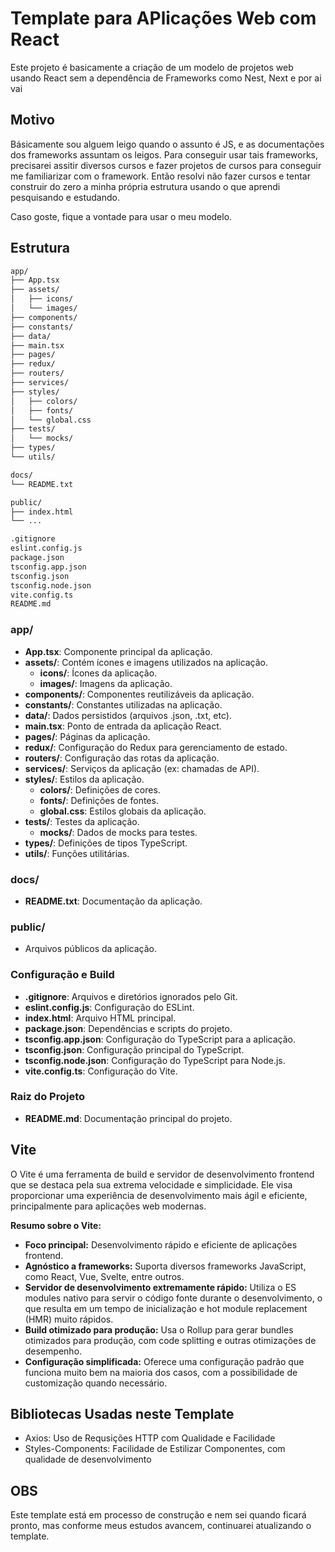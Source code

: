 # Template para APlicações Web com React

Este projeto é basicamente a criação de um modelo de projetos web usando React sem a dependência de Frameworks como Nest, Next e por ai vai

## Motivo

Básicamente sou alguem leigo quando o assunto é JS, e as documentações dos frameworks assuntam os leigos. Para conseguir usar tais frameworks, precisarei assitir diversos cursos e fazer projetos de cursos para conseguir me familiarizar com o framework. Então resolvi não fazer cursos e tentar construir do zero a minha própria estrutura usando o que aprendi pesquisando e estudando.

Caso goste, fique a vontade para usar o meu modelo.

## Estrutura

```bash
app/
├── App.tsx
├── assets/
│   ├── icons/
│   └── images/
├── components/
├── constants/
├── data/
├── main.tsx
├── pages/
├── redux/
├── routers/
├── services/
├── styles/
│   ├── colors/
│   ├── fonts/
│   └── global.css
├── tests/
│   └── mocks/
├── types/
└── utils/

docs/
└── README.txt

public/
├── index.html
└── ...

.gitignore
eslint.config.js
package.json
tsconfig.app.json
tsconfig.json
tsconfig.node.json
vite.config.ts
README.md
```

### app/

- **App.tsx**: Componente principal da aplicação.
- **assets/**: Contém ícones e imagens utilizados na aplicação.
  - **icons/**: Ícones da aplicação.
  - **images/**: Imagens da aplicação.
- **components/**: Componentes reutilizáveis da aplicação.
- **constants/**: Constantes utilizadas na aplicação.
- **data/**: Dados persistidos (arquivos .json, .txt, etc).
- **main.tsx**: Ponto de entrada da aplicação React.
- **pages/**: Páginas da aplicação.
- **redux/**: Configuração do Redux para gerenciamento de estado.
- **routers/**: Configuração das rotas da aplicação.
- **services/**: Serviços da aplicação (ex: chamadas de API).
- **styles/**: Estilos da aplicação.
  - **colors/**: Definições de cores.
  - **fonts/**: Definições de fontes.
  - **global.css**: Estilos globais da aplicação.
- **tests/**: Testes da aplicação.
  - **mocks/**: Dados de mocks para testes.
- **types/**: Definições de tipos TypeScript.
- **utils/**: Funções utilitárias.

### docs/

- **README.txt**: Documentação da aplicação.

### public/

- Arquivos públicos da aplicação.

### Configuração e Build

- **.gitignore**: Arquivos e diretórios ignorados pelo Git.
- **eslint.config.js**: Configuração do ESLint.
- **index.html**: Arquivo HTML principal.
- **package.json**: Dependências e scripts do projeto.
- **tsconfig.app.json**: Configuração do TypeScript para a aplicação.
- **tsconfig.json**: Configuração principal do TypeScript.
- **tsconfig.node.json**: Configuração do TypeScript para Node.js.
- **vite.config.ts**: Configuração do Vite.

### Raiz do Projeto

- **README.md**: Documentação principal do projeto.

## Vite

O Vite é uma ferramenta de build e servidor de desenvolvimento frontend que se destaca pela sua extrema velocidade e simplicidade. Ele visa proporcionar uma experiência de desenvolvimento mais ágil e eficiente, principalmente para aplicações web modernas.

**Resumo sobre o Vite:**

- **Foco principal:** Desenvolvimento rápido e eficiente de aplicações frontend.
- **Agnóstico a frameworks:** Suporta diversos frameworks JavaScript, como React, Vue, Svelte, entre outros.
- **Servidor de desenvolvimento extremamente rápido:** Utiliza o ES modules nativo para servir o código fonte durante o desenvolvimento, o que resulta em um tempo de inicialização e hot module replacement (HMR) muito rápidos.
- **Build otimizado para produção:** Usa o Rollup para gerar bundles otimizados para produção, com code splitting e outras otimizações de desempenho.
- **Configuração simplificada:** Oferece uma configuração padrão que funciona muito bem na maioria dos casos, com a possibilidade de customização quando necessário.

## Bibliotecas Usadas neste Template

- Axios: Uso de Requsições HTTP com Qualidade e Facilidade
- Styles-Components: Facilidade de Estilizar Componentes, com qualidade de desenvolvimento

## OBS

Este template está em processo de construção e nem sei quando ficará pronto, mas conforme meus estudos avancem, continuarei atualizando o template.
